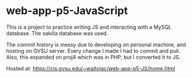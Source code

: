 # web-app-p5-JavaScript

This is a project to practice writing JS and interacting with a MySQL database. The sakilla database was used. 

The commit history is messy due to developing on personal machine, and hosting on GVSU server. Every change I made I had to commit and pull. Also, this expanded on proj4 which was in PHP, but I converted it to JS.

Hosted at: https://cis.gvsu.edu/~waltojac/web-app-p5-JS/home.html
